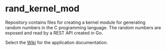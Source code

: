 # rand_kernel_mod
Repository contains files for creating a kernel module for generating random numbers in the C programming language. The random numbers are exposed and read by a REST API created in Go. 

Select the [Wiki](https://github.com/ekrzina/rand_kernel_mod/wiki) for the application documentation.
